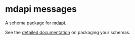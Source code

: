 # mdapi messages

A schema package for [mdapi](https://pagure.io/mdapi).

See the [detailed documentation](https://fedora-messaging.readthedocs.io/en/latest/messages.html) on packaging your schemas.

